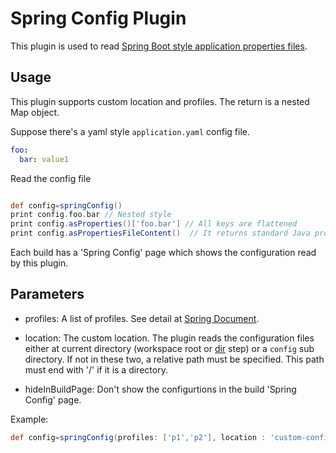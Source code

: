 # Spring Config Plugin
This plugin is used to read [Spring Boot style application properties files](https://docs.spring.io/spring-boot/docs/current/reference/html/spring-boot-features.html#boot-features-external-config-application-property-files).

## Usage
This plugin supports custom location and profiles. The return is a nested Map object.  

Suppose there's a yaml style `application.yaml` config file.
```yaml
foo:
  bar: value1
```
Read the config file
```groovy

def config=springConfig()
print config.foo.bar // Nested style
print config.asProperties()['foo.bar'] // All keys are flattened
print config.asPropertiesFileContent()  // It returns standard Java properties file format. All no ascii string are escapted.
``` 
Each build has a 'Spring Config' page which shows the configuration read by this plugin. 

## Parameters
 - profiles: A list of profiles. See detail at [Spring Document](https://docs.spring.io/spring-boot/docs/current/reference/html/spring-boot-features.html#boot-features-external-config-profile-specific-properties).
    
 - location: The custom location. The plugin reads the configuration files either at current directory (workspace root or [dir](https://www.jenkins.io/doc/pipeline/steps/workflow-basic-steps/#dir-change-current-directory) step) or a ```config``` sub directory. If not in these two, a relative path must be specified. This path must end with '/' if it is a directory.
 
 - hideInBuildPage: Don't show the configurtions in the build 'Spring Config' page.

Example: 
 ```groovy
 def config=springConfig(profiles: ['p1','p2'], location : 'custom-config/,custom-config2/')
```
